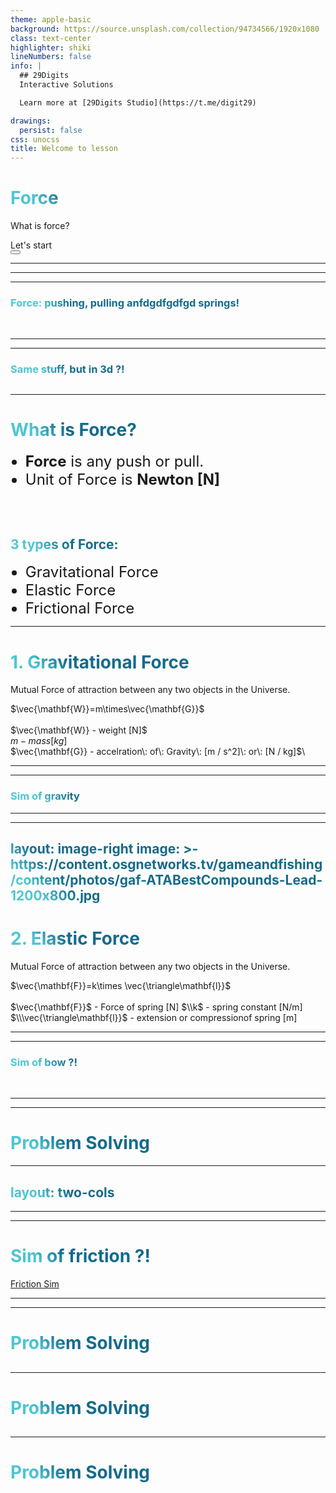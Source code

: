 ```yaml
---
theme: apple-basic
background: https://source.unsplash.com/collection/94734566/1920x1080
class: text-center
highlighter: shiki
lineNumbers: false
info: |
  ## 29Digits
  Interactive Solutions

  Learn more at [29Digits Studio](https://t.me/digit29)

drawings:
  persist: false
css: unocss
title: Welcome to lesson
---
```


# Force

What is force?

<div class="pt-12">
  <span @click="$slidev.nav.next" class="px-2 py-1 rounded cursor-pointer" hover="bg-white bg-opacity-10">
    Let's start <carbon:arrow-right class="inline"/>
  </span>
</div>

<div class="abs-br m-6 flex gap-2">
  <button @click="$slidev.nav.openInEditor()" title="Open in Editor" class="text-xl icon-btn opacity-50 !border-none !hover:text-white">
    <carbon:edit />
  </button>
  <a href="https://github.com/PolyAtomicIon/onai-physics-demo" target="_blank" alt="GitHub"
    class="text-xl icon-btn opacity-50 !border-none !hover:text-white">
    <carbon-logo-github />
  </a>
</div>

<!--
The last comment block of each slide will be treated as slide notes. It will be visible and editable in Presenter Mode along with the slide. [Read more in the docs](https://sli.dev/guide/syntax.html#notes)
-->

---
---
<SimIframe 
  src='https://codepen.io/usefulthink/full/YNrvpY'
  :applyStyle="false"
  height="470px"
/>

---

### Force: pushing, pulling anfdgdfgdfgd springs!
<br>
<SimIframe 
  src="https://brm.io/matter-js/demo/#slingshot"
  height="400px"
  width="300px"        
/>


---
---
### Same stuff, but in 3d ?!
<SimIframe
  src='https://threejs.org/examples/physics_ammo_rope.html'
  height="450px"
  :applyStyle="false"
/>
---
---

# What is Force?


- **Force** is any push or pull.
- Unit of Force is **Newton [N]**

<br>
<br>

## 3 types of Force:
- Gravitational Force
- Elastic Force
- Frictional Force

<!--
You can have `style` tag in markdown to override the style for the current page.
Learn more: https://sli.dev/guide/syntax#embedded-styles
-->

<style>
h1, h2 {
  background-color: #2B90B6;
  background-image: linear-gradient(45deg, #4EC5D4 10%, #146b8c 20%);
  background-size: 100%;
  -webkit-background-clip: text;
  -moz-background-clip: text;
  -webkit-text-fill-color: transparent;
  -moz-text-fill-color: transparent;
}
 ul li {
 	font-size: 24px;
  }
</style>

<!--
Here is another comment.
-->

---

# 1. Gravitational Force

Mutual Force of attraction between any two objects in the Universe.

$\vec{\mathbf{W}}=m\times\vec{\mathbf{G}}$\
<br/>
$\vec{\mathbf{W}} - weight [N]$\
$m - mass [kg]$\
$\vec{\mathbf{G}} - accelration\: of\: Gravity\: [m / s^2]\: or\: [N / kg]$\

<style>
h1, h2, h3 {
  background-color: #2B90B6;
  background-image: linear-gradient(45deg, #4EC5D4 10%, #146b8c 20%);
  background-size: 100%;
  -webkit-background-clip: text;
  -moz-background-clip: text;
  -webkit-text-fill-color: transparent;
  -moz-text-fill-color: transparent;
}
</style>
---
---
### Sim of gravity

<SimIframe 
  src="https://phet.colorado.edu/sims/html/gravity-and-orbits/latest/gravity-and-orbits_en.html"
  :applyStyle="false"
  height="450px"
/>

<style>
h1, h2, h3 {
  background-color: #2B90B6;
  background-image: linear-gradient(45deg, #4EC5D4 10%, #146b8c 20%);
  background-size: 100%;
  -webkit-background-clip: text;
  -moz-background-clip: text;
  -webkit-text-fill-color: transparent;
  -moz-text-fill-color: transparent;
}
</style>

---

<SimIframe 
  src="https://lab.nationalmedals.org/gravity.php"
  height="470px"
  width="100%"
  :applyStyle="false"
/>


---
layout: image-right
image: >-
  https://content.osgnetworks.tv/gameandfishing/content/photos/gaf-ATABestCompounds-Lead-1200x800.jpg
---

# 2. Elastic Force

Mutual Force of attraction between any two objects in the Universe.

$\vec{\mathbf{F}}=k\times \vec{\triangle\mathbf{l}}$\
<br/>
$\vec{\mathbf{F}}$ - Force of spring [N]
$\\k$ - spring constant [N/m]
$\\\vec{\triangle\mathbf{l}}$ - extension or compressionof spring [m]

<style>
h1, h2, h3 {
  background-color: #2B90B6;
  background-image: linear-gradient(45deg, #4EC5D4 10%, #146b8c 20%);
  background-size: 100%;
  -webkit-background-clip: text;
  -moz-background-clip: text;
  -webkit-text-fill-color: transparent;
  -moz-text-fill-color: transparent;
}
</style>
---
---
### Sim of bow ?!
<br>
<SimIframe 
  src="https://games.crazygames.com/en_US/bowman/index.html"
  height="470px"
/>

<style>
h1, h2, h3 {
  background-color: #2B90B6;
  background-image: linear-gradient(45deg, #4EC5D4 10%, #146b8c 20%);
  background-size: 100%;
  -webkit-background-clip: text;
  -moz-background-clip: text;
  -webkit-text-fill-color: transparent;
  -moz-text-fill-color: transparent;
}
</style>


---
---
# Problem Solving
<Problem
  text="John walks down the street and finds out that, what ?!"
  solution="that sims are not working in this presentation"
  imgSrc="https://upload.wikimedia.org/wikipedia/commons/thumb/d/d3/Free_body1.3.svg/220px-Free_body1.3.svg.png"
/>

---
layout: two-cols
---

<template v-slot:default>

# 3. Friction  Force

Always against motion

</template>
<template v-slot:right>

### Sim of friction ?!
<br>
<Youtube id="A9awBW-Gczk" width="420" height="360"/>

</template>


<style>
h1, h2, h3 {
  background-color: #2B90B6;
  background-image: linear-gradient(45deg, #4EC5D4 10%, #146b8c 20%);
  background-size: 100%;
  -webkit-background-clip: text;
  -moz-background-clip: text;
  -webkit-text-fill-color: transparent;
  -moz-text-fill-color: transparent;
}
</style>


---
---
# Sim of friction ?!
<a href="https://ophysics.com/f1.html" target="_blank"> Friction Sim </a>

---
---
# Problem Solving
<Problem
  text="John walks down the street and finds out that, what ?!"
/>
---
---
# Problem Solving
<Problem
  text="John walks down the street and finds out that, what ?!"
  solution="that sims are not working in this presentation"
/>
---
---
# Problem Solving
<Problem
  text="John walks down the street and finds out that, what ?!"
  imgSrc="https://upload.wikimedia.org/wikipedia/commons/thumb/d/d3/Free_body1.3.svg/220px-Free_body1.3.svg.png"
/>
